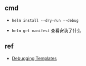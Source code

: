 

## cmd
+ `helm install --dry-run --debug`

+ `helm get manifest` 查看安装了什么
## ref

+ [Debugging Templates](https://helm.sh/docs/chart_template_guide/debugging/)